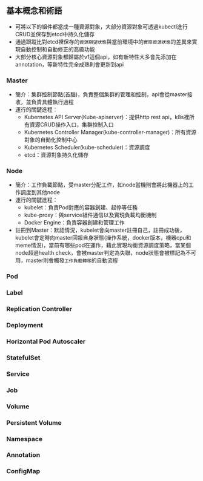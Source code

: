 ## 基本概念和術語
- 可將以下的組件都當成一種資源對象，大部分資源對象可透過kubectl進行CRUD並保存到etcd中持久化儲存
- 通過跟蹤比對etcd裡保存的`資源期望狀態`與當前環境中的`實際資源狀態`的差異來實現自動控制和自動修正的高級功能
- 大部分核心資源對象都歸屬於v1這個api，如有新特性大多會先添加在annotation，等新特性完全成熟則會更新到api
### Master
- 簡介：集群控制節點(首腦)，負責整個集群的管理和控制，api會從master接收，並負責具體執行過程
- 運行的關鍵進程：
  - Kubernetes API Server(Kube-apiserver)：提供http rest api，k8s裡所有資源CRUD操作入口，集群控制入口
  - Kubernetes Controller Manager(kube-controller-manager)：所有資源對象的自動化控制中心
  - Kubernetes Scheduler(kube-scheduler)：資源調度
  - etcd：資源對象持久化儲存

### Node
- 簡介：工作負載節點，受master分配工作，如node當機則會將此機器上的工作調度到其他node
- 運行的關鍵進程：
  - kubelet：負責Pod對應的容器創建、起停等任務
  - kube-proxy：與service組件通信以及實現負載均衡機制
  - Docker Engine：負責容器創建和管理工作
- 註冊到Master：默認情況，kubelet會向master註冊自己，註冊成功後，kubelet會定時向master回報自身狀態(操作系統，docker版本，機器cpu和meme情況)，當前有哪些pod在運作，藉此實現均衡資源調度策略，當某個node超過health check，會被master判定為失聯，node狀態會被標記為不可用，master則會觸發`工作負載轉移`的自動流程
### Pod
### Label
### Replication Controller
### Deployment
### Horizontal Pod Autoscaler
### StatefulSet
### Service
### Job
### Volume
### Persistent Volume
### Namespace
### Annotation
### ConfigMap